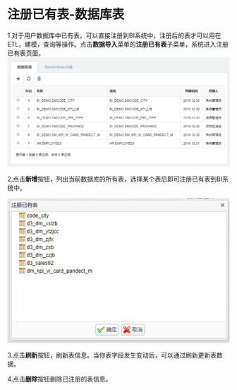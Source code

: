 # 注册已有表-数据库表

1.对于用户数据库中已有表，可以直接注册到BI系统中，注册后的表才可以用在ETL，建模，查询等操作。点击**数据导入**菜单的**注册已有表**子菜单，系统进入注册已有表页面。![](/assets/import0010.png)

2.点击**新增**按钮，列出当前数据库的所有表，选择某个表后即可注册已有表到BI系统中。

![](/assets/import772.png)

3.点击**刷新**按钮，刷新表信息。当你表字段发生变动后，可以通过刷新更新表数据。

4.点击**删除**按钮删除已注册的表信息。

